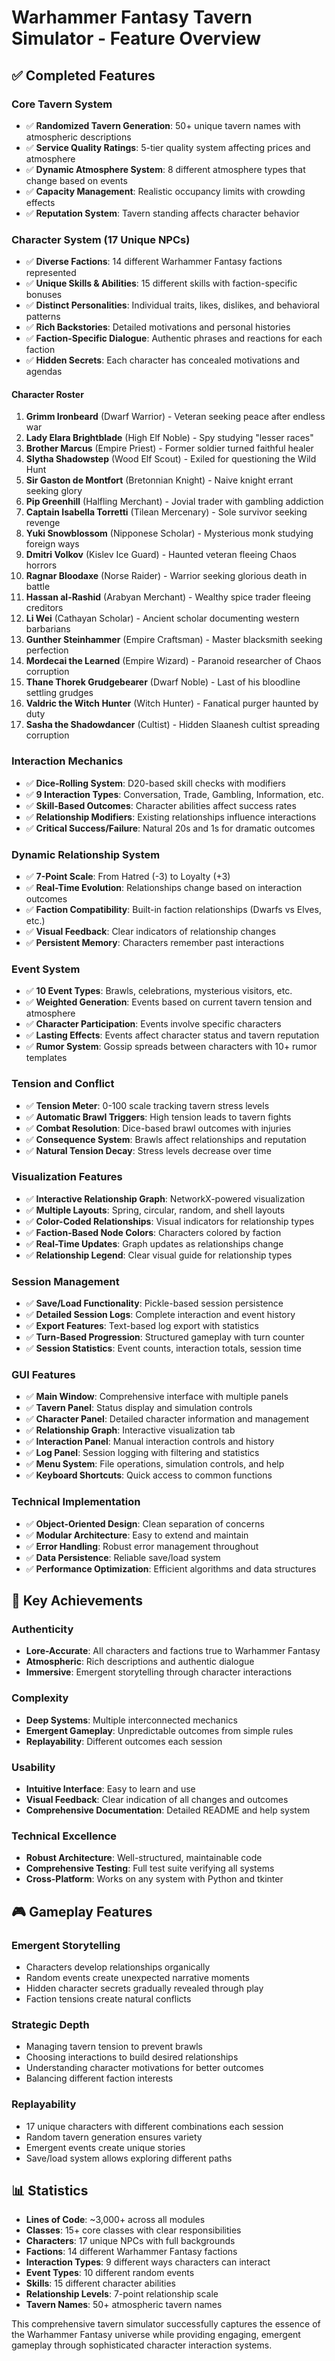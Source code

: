 # Warhammer Fantasy Tavern Simulator - Feature Overview

## ✅ Completed Features

### Core Tavern System
- ✅ **Randomized Tavern Generation**: 50+ unique tavern names with atmospheric descriptions
- ✅ **Service Quality Ratings**: 5-tier quality system affecting prices and atmosphere
- ✅ **Dynamic Atmosphere System**: 8 different atmosphere types that change based on events
- ✅ **Capacity Management**: Realistic occupancy limits with crowding effects
- ✅ **Reputation System**: Tavern standing affects character behavior

### Character System (17 Unique NPCs)
- ✅ **Diverse Factions**: 14 different Warhammer Fantasy factions represented
- ✅ **Unique Skills & Abilities**: 15 different skills with faction-specific bonuses
- ✅ **Distinct Personalities**: Individual traits, likes, dislikes, and behavioral patterns
- ✅ **Rich Backstories**: Detailed motivations and personal histories
- ✅ **Faction-Specific Dialogue**: Authentic phrases and reactions for each faction
- ✅ **Hidden Secrets**: Each character has concealed motivations and agendas

#### Character Roster
1. **Grimm Ironbeard** (Dwarf Warrior) - Veteran seeking peace after endless war
2. **Lady Elara Brightblade** (High Elf Noble) - Spy studying "lesser races"
3. **Brother Marcus** (Empire Priest) - Former soldier turned faithful healer
4. **Slytha Shadowstep** (Wood Elf Scout) - Exiled for questioning the Wild Hunt
5. **Sir Gaston de Montfort** (Bretonnian Knight) - Naive knight errant seeking glory
6. **Pip Greenhill** (Halfling Merchant) - Jovial trader with gambling addiction
7. **Captain Isabella Torretti** (Tilean Mercenary) - Sole survivor seeking revenge
8. **Yuki Snowblossom** (Nipponese Scholar) - Mysterious monk studying foreign ways
9. **Dmitri Volkov** (Kislev Ice Guard) - Haunted veteran fleeing Chaos horrors
10. **Ragnar Bloodaxe** (Norse Raider) - Warrior seeking glorious death in battle
11. **Hassan al-Rashid** (Arabyan Merchant) - Wealthy spice trader fleeing creditors
12. **Li Wei** (Cathayan Scholar) - Ancient scholar documenting western barbarians
13. **Gunther Steinhammer** (Empire Craftsman) - Master blacksmith seeking perfection
14. **Mordecai the Learned** (Empire Wizard) - Paranoid researcher of Chaos corruption
15. **Thane Thorek Grudgebearer** (Dwarf Noble) - Last of his bloodline settling grudges
16. **Valdric the Witch Hunter** (Witch Hunter) - Fanatical purger haunted by duty
17. **Sasha the Shadowdancer** (Cultist) - Hidden Slaanesh cultist spreading corruption

### Interaction Mechanics
- ✅ **Dice-Rolling System**: D20-based skill checks with modifiers
- ✅ **9 Interaction Types**: Conversation, Trade, Gambling, Information, etc.
- ✅ **Skill-Based Outcomes**: Character abilities affect success rates
- ✅ **Relationship Modifiers**: Existing relationships influence interactions
- ✅ **Critical Success/Failure**: Natural 20s and 1s for dramatic outcomes

### Dynamic Relationship System
- ✅ **7-Point Scale**: From Hatred (-3) to Loyalty (+3)
- ✅ **Real-Time Evolution**: Relationships change based on interaction outcomes
- ✅ **Faction Compatibility**: Built-in faction relationships (Dwarfs vs Elves, etc.)
- ✅ **Visual Feedback**: Clear indicators of relationship changes
- ✅ **Persistent Memory**: Characters remember past interactions

### Event System
- ✅ **10 Event Types**: Brawls, celebrations, mysterious visitors, etc.
- ✅ **Weighted Generation**: Events based on current tavern tension and atmosphere
- ✅ **Character Participation**: Events involve specific characters
- ✅ **Lasting Effects**: Events affect character status and tavern reputation
- ✅ **Rumor System**: Gossip spreads between characters with 10+ rumor templates

### Tension and Conflict
- ✅ **Tension Meter**: 0-100 scale tracking tavern stress levels
- ✅ **Automatic Brawl Triggers**: High tension leads to tavern fights
- ✅ **Combat Resolution**: Dice-based brawl outcomes with injuries
- ✅ **Consequence System**: Brawls affect relationships and reputation
- ✅ **Natural Tension Decay**: Stress levels decrease over time

### Visualization Features
- ✅ **Interactive Relationship Graph**: NetworkX-powered visualization
- ✅ **Multiple Layouts**: Spring, circular, random, and shell layouts
- ✅ **Color-Coded Relationships**: Visual indicators for relationship types
- ✅ **Faction-Based Node Colors**: Characters colored by faction
- ✅ **Real-Time Updates**: Graph updates as relationships change
- ✅ **Relationship Legend**: Clear visual guide for relationship types

### Session Management
- ✅ **Save/Load Functionality**: Pickle-based session persistence
- ✅ **Detailed Session Logs**: Complete interaction and event history
- ✅ **Export Features**: Text-based log export with statistics
- ✅ **Turn-Based Progression**: Structured gameplay with turn counter
- ✅ **Session Statistics**: Event counts, interaction totals, session time

### GUI Features
- ✅ **Main Window**: Comprehensive interface with multiple panels
- ✅ **Tavern Panel**: Status display and simulation controls
- ✅ **Character Panel**: Detailed character information and management
- ✅ **Relationship Graph**: Interactive visualization tab
- ✅ **Interaction Panel**: Manual interaction controls and history
- ✅ **Log Panel**: Session logging with filtering and statistics
- ✅ **Menu System**: File operations, simulation controls, and help
- ✅ **Keyboard Shortcuts**: Quick access to common functions

### Technical Implementation
- ✅ **Object-Oriented Design**: Clean separation of concerns
- ✅ **Modular Architecture**: Easy to extend and maintain
- ✅ **Error Handling**: Robust error management throughout
- ✅ **Data Persistence**: Reliable save/load system
- ✅ **Performance Optimization**: Efficient algorithms and data structures

## 🎯 Key Achievements

### Authenticity
- **Lore-Accurate**: All characters and factions true to Warhammer Fantasy
- **Atmospheric**: Rich descriptions and authentic dialogue
- **Immersive**: Emergent storytelling through character interactions

### Complexity
- **Deep Systems**: Multiple interconnected mechanics
- **Emergent Gameplay**: Unpredictable outcomes from simple rules
- **Replayability**: Different outcomes each session

### Usability
- **Intuitive Interface**: Easy to learn and use
- **Visual Feedback**: Clear indication of all changes and outcomes
- **Comprehensive Documentation**: Detailed README and help system

### Technical Excellence
- **Robust Architecture**: Well-structured, maintainable code
- **Comprehensive Testing**: Full test suite verifying all systems
- **Cross-Platform**: Works on any system with Python and tkinter

## 🎮 Gameplay Features

### Emergent Storytelling
- Characters develop relationships organically
- Random events create unexpected narrative moments
- Hidden character secrets gradually revealed through play
- Faction tensions create natural conflicts

### Strategic Depth
- Managing tavern tension to prevent brawls
- Choosing interactions to build desired relationships
- Understanding character motivations for better outcomes
- Balancing different faction interests

### Replayability
- 17 unique characters with different combinations each session
- Random tavern generation ensures variety
- Emergent events create unique stories
- Save/load system allows exploring different paths

## 📊 Statistics

- **Lines of Code**: ~3,000+ across all modules
- **Classes**: 15+ core classes with clear responsibilities
- **Characters**: 17 unique NPCs with full backgrounds
- **Factions**: 14 different Warhammer Fantasy factions
- **Interaction Types**: 9 different ways characters can interact
- **Event Types**: 10 different random events
- **Skills**: 15 different character abilities
- **Relationship Levels**: 7-point relationship scale
- **Tavern Names**: 50+ atmospheric tavern names

This comprehensive tavern simulator successfully captures the essence of the Warhammer Fantasy universe while providing engaging, emergent gameplay through sophisticated character interaction systems.
